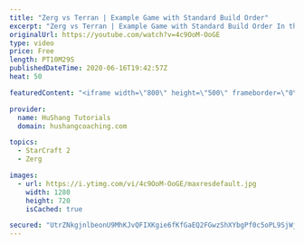 ```yaml
---
title: "Zerg vs Terran | Example Game with Standard Build Order"
excerpt: "Zerg vs Terran | Example Game with Standard Build Order In this guide we learn how to defend early Terran attacks.  Coaching -------------------------------------------------------------------------- Interested in Starcraft lessons? Check out my website! I would love to help you improve and reach your"
originalUrl: https://youtube.com/watch?v=4c9OoM-OoGE
type: video
price: Free
length: PT10M29S
publishedDateTime: 2020-06-16T19:42:57Z
heat: 50

featuredContent: "<iframe width=\"800\" height=\"500\" frameborder=\"0\" src=\"https://www.youtube.com/embed/4c9OoM-OoGE\" allow=\"accelerometer; autoplay; encrypted-media; gyroscope; picture-in-picture\" allowfullscreen></iframe>"

provider:
  name: HuShang Tutorials
  domain: hushangcoaching.com

topics:
  - StarCraft 2
  - Zerg

images:
  - url: https://i.ytimg.com/vi/4c9OoM-OoGE/maxresdefault.jpg
    width: 1280
    height: 720
    isCached: true

secured: "UtrZNkgjnlbeonU9MhKJvQFIXKgie6fKfGaEQ2FGwzShXYbgPf0c5oPL9SjWjtguZSXU8RFVzvyxORXlVHIv29NVOWBEC1B0H5blyXdSYHVCRXKuG2N+jAx1KraUfzypySgb3PQ4a7pVA7VXE5ZbIqdsht0km17myzBHfgx9b4SYbaPxTlQ6AKoKonCa6WpRJnaR0XhjcStERrOk56oxLd/IgglXNSw4XMdjQJls2WWBq1wmYLmDm9uF57FudTEPZtU7ygDWHSc8RgsdOIx4DcDVJ1QcJ7ySwi0FX3EaKU2Yfv6WLKyBTw4usQPTi/0KyHRVGDMlUTtW5HX5n+UhOkQsFeCfXpEwcz2tQ1mHRIpawqI9RfmVMn5pXnnfJkf6rj0nAZyxyAZdWqBOanFKUkrP2j96/Zg3RwBVlpe6SDY=;dkpia4Jrccb5uGott7SzOw=="
---
```


